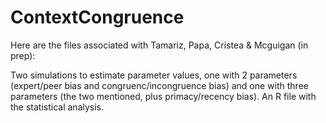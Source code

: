 # ContextCongruence
Here are the files associated with Tamariz, Papa, Cristea & Mcguigan (in prep):

Two simulations to estimate parameter values, one with 2 parameters (expert/peer bias and congruenc/incongruence bias) and one with three parameters (the two mentioned, plus primacy/recency bias).
An R file with the statistical analysis.
